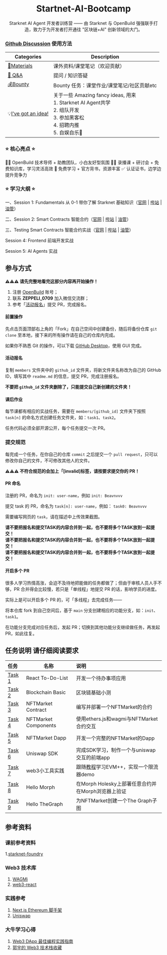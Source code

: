 

<div align="center">
    <h1>Startnet-AI-Bootcamp</h1>
    <p>Starknet AI Agent 开发者训练营 —— 由 Starknet 与 OpenBuild 强强联手打造，致力于为开发者打开通往 "区块链+AI" 创新领域的大门。
</p>
</div>


### [Github Discussion](https://github.com/openbuildxyz/Web3-Frontend-Bootcamp/discussions) 使用方法

| Categories         | Description                                                  |
| ------------------ | ------------------------------------------------------------ |
| [🍕Materials]( )         | 课外资料/课堂笔记（欢迎贡献）  |
| [🙏 Q&A]( )              | 提问 / 知识答疑   |
| [💰Bounty]( )   | Bounty 任务：课堂作业/课堂笔记/社区贡献etc|
| 💡[I've got an idea!]( )   | 关于一些 Amazing fancy ideas, 用来<br />1. Starknet AI Agent共学 <br />2. 组队开发<br />3. 参加黑客松<br />4. 招聘内推<br />5. 自娱自乐🎣<br /> |

### ⭐ 核心亮点 ⭐
🧙‍♂️ OpenBuild 技术导师 + 助教团队，小白友好型氛围
👩‍🏫 录播课 + 研讨会 + 免费知识库，学习灵活高效
🙌 免费学习 + 官方背书，资源丰富
✅ 认证证书，边学边提升竞争力

### ⭐ 学习大纲 ⭐

一、Session 1: Fundamentals 从 0-1 带你了解 Starknet 基础知识（[官网](https://openbuild.xyz/learn/challenges/2036589711/1716360050) | [哔站]() | [油管](https://www.youtube.com/watch?v=6T_NW733lbE)）

二、Session 2: Smart Contracts 智能合约（[官网](https://openbuild.xyz/learn/challenges/2036589711/1716360063) | [哔站]() | [油管](https://www.youtube.com/watch?v=sXKp87e30UE)）

三、Testing Smart Contracts 智能合约实战（[官网](https://openbuild.xyz/learn/challenges/2063566106/1743337345) | [哔站]() | [油管](https://www.youtube.com/watch?v=_fafV7NXNhY)）

Session 4: Frontend 前端开发实战

Session 5: AI Agents 实战

## 参与方式

**⚠️⚠️⚠️ 请先完整地看完这部分内容再开始操作！**

1. 注册 [OpenBuild](https://openbuild.xyz) 账号；
2. 联系 **ZEPPELI_0709** 加入微信交流群；
3. 参考「[活动报名](#活动报名)」提交 PR，完成报名。

#### 前置操作

先点击页面顶部右上角的「Fork」在自己空间中创建备份，随后将备份仓库 `git clone` 至本地，接下来的所有操作请在自己的仓库内完成。

如果你不熟悉 Git 的操作，可以下载 [GitHub Desktop](https://desktop.github.com/)，使用 GUI 完成。

#### 活动报名

复制 `members` 文件夹中的 `github_id` 文件夹，将新文件夹名称改为自己的 GitHub ID，填写其中 `readme.md` 的信息，提交 PR，完成注册报名。

**不要把 `github_id` 文件夹删除了，只能提交自己新创建的文件夹！**

#### 课后作业

每节课都有相应的实战任务，需要在 `members/[github_id]` 文件夹下按照 `task[n]` 的命名方式创建任务文件夹，如：`task1`、`task2`。

任务代码必须全部开源公开，每个任务提交一次 PR。

### 提交规范

每完成一个任务，在你自己的仓库 `commit` 之后提交一个 `pull request`，只可以修改你自己的文件，不可修改其他人的文件。

**⚠️⚠️⚠️ 不符合规范的会加上「[invalid]标签，请按要求提交你的 PR！**

#### PR 命名

注册的 PR，命名为 `init: user-name`，例如 `init: Beavnvvv`

提交 task 的 PR，命名为 `task[n]: user-name`，例如： `task0: Beavnvvv`

需要编写网页的 `task`，请在描述中上传效果截图。

**请不要把报名和提交TASK的内容合并到一起，也不要将多个TASK放到一起提交！<br>请不要把报名和提交TASK的内容合并到一起，也不要将多个TASK放到一起提交！<br>请不要把报名和提交TASK的内容合并到一起，也不要将多个TASK放到一起提交！**

#### 开启多个 PR

很多人学习热情高涨，会迫不及待地把能做的任务都做了；但由于审核人员人手不够，PR 合并得会比较慢，若只是「单线程」地提交 PR 的话，影响学员的进度。

实际上是可以开启多个 PR 的，可「多线程」去完成任务——

将本仓库 fork 到自己空间后，基于 `main` 分支创建相应的功能分支，如：`init`、`task1`。

在功能分支完成对应任务后，发起 PR；切换到其他功能分支继续做任务，再发起 PR，如此往复。

## 任务说明 请仔细阅读要求

| 任务                                         | 名称         | 说明                     |
|:-------------------------------------------|------------|:-----------------------|
| [Task 1](task/01_React_To-Do-List.md)            | React To-Do-List | 开发一个待办事项应用            |
| [Task 2](task/02_Blockchain_Basic.md)            | Blockchain Basic | 区块链基础小测 |
| [Task 3](task/03_NFTMarket_Contract.md)              | NFTMarket Contract | 编写并部署一个NFTMarket的合约      |
| [Task 4](task/04_NFTMarket_Component.md)             | NFTMarket Components | 使用ethers.js和wagmi与NFTMarket合约交互         |
| [Task 5](task/05_NFTMarket_Dapp.md)             | NFTMarket Dapp  | 开发一个完整的NFTMarket的Dapp         |
| [Task 6](task/06_Uniswap_SDK.md)          | Uniswap SDK | 完成SDK学习，制作一个与uniswap交互的前端app    |
| [Task 7](task/07_EVM++_Demo.md)          | web3小工具实践 | 跟随[教程](https://fanatical-krypton-122.notion.site/OpenBuild-Frontend-Bootcamp-5e62657ab5774786b1901bfd862e8e9a?pvs=4)学习EVM++，实现一个限流器demo   |
| [Task 8](task/08_Hello_Morph.md)          | Hello Morph |  在Morph Holesky上部署任意合约并在Morph浏览器上验证   |
| [Task 9](task/09_Hello_TheGraph.md)          | Hello TheGraph |  为NFTMarket创建一个The Graph子图   |

## 参考资料

### 课前参考资料

1.[starknet-foundry](https://foundry-rs.github.io/starknet-foundry/)

### Web3 技术库

1. [WAGMi](https:///wagmi-xyz.vercel.app/)
2. [web3-react](https://github.com/Uniswap/web3-react)

### 实践参考

1. [Next.js Ethereum 脚手架](https://github.com/ChangoMan/nextjs-ethereum-starter)
2. [Uniswap](https://github.com/Uniswap/interface)

### 大牛学习心得

1. [Web3 DApp 最佳编程实践指南](https://guoyu.mirror.xyz/RD-xkpoxasAU7x5MIJmiCX4gll3Cs0pAd5iM258S1Ek)
2. [郭宇的 Web3 技术栈收藏](https://github.com/stars/guo-yu/lists/dapp-best-practice-stack)
